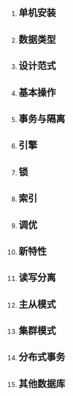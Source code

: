 1. ## 单机安装
2. ## 数据类型
3. ## 设计范式
4. ## 基本操作
5. ## 事务与隔离
6. ## 引擎
7. ## 锁
8. ## 索引
9. ## 调优
10. ## 新特性
11. ## 读写分离
12. ## 主从模式
13. ## 集群模式
14. ## 分布式事务
15. ## 其他数据库

## 



